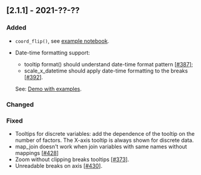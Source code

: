 ## [2.1.1] - 2021-??-??

### Added
- `coord_flip()`, see [example notebook](https://nbviewer.jupyter.org/github/JetBrains/lets-plot/blob/master/docs/examples/jupyter-notebooks-dev/coord_flip.ipynb). 
- Date-time formatting support:
  - tooltip format() should understand date-time format pattern [[#387](https://github.com/JetBrains/lets-plot/issues/387)];
  - scale_x_datetime should apply date-time formatting to the breaks [[#392](https://github.com/JetBrains/lets-plot/issues/392)].
    
  See: [Demo with examples](https://nbviewer.jupyter.org/github/JetBrains/lets-plot/blob/master/docs/examples/jupyter-notebooks-dev/datetime_formatting.ipynb).


### Changed

### Fixed

- Tooltips for discrete variables: add the dependence of the tooltip on the number of factors.
  The X-axis tooltip is always shown for discrete data.
- map_join doesn't work when join variables with same names without mappings [[#428](https://github.com/JetBrains/lets-plot/issues/428)]
- Zoom without clipping breaks tooltips [[#373](https://github.com/JetBrains/lets-plot/issues/373)].
- Unreadable breaks on axis [[#430](https://github.com/JetBrains/lets-plot/issues/430)].